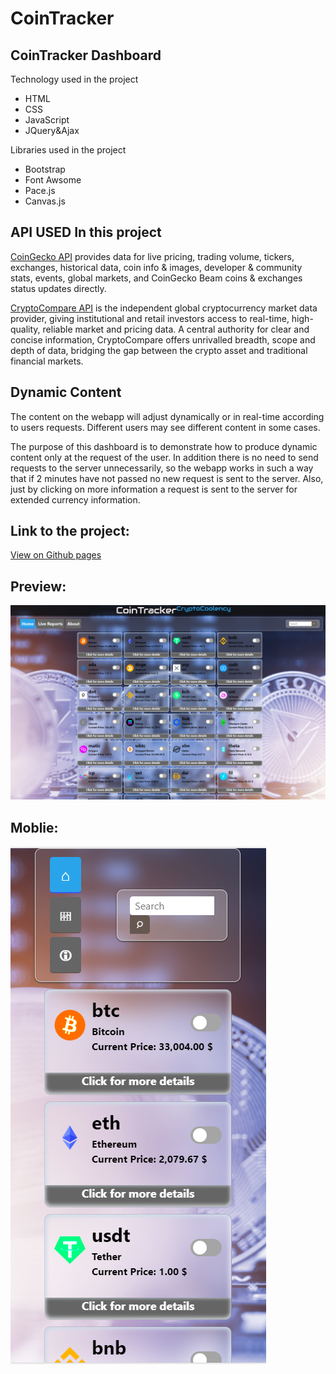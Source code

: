 # CoinTracker
## CoinTracker Dashboard 


Technology used in the project
- HTML
- CSS
- JavaScript
- JQuery&Ajax

Libraries used in the project
- Bootstrap
- Font Awsome
- Pace.js
- Canvas.js

## API USED In this project

[CoinGecko API] provides data for live pricing, trading volume, tickers, exchanges, historical data, coin info & images, developer & community stats, events, global markets, and CoinGecko Beam coins & exchanges status updates directly.

[CryptoCompare API] is the independent global cryptocurrency market data provider, giving institutional and retail investors access to real-time, high-quality, reliable market and pricing data. A central authority for clear and concise information, CryptoCompare offers unrivalled breadth, scope and depth of data, bridging the gap between the crypto asset and traditional financial markets.

## Dynamic Content
The content on the webapp will adjust dynamically or in real-time according to users requests. Different users may see different content in some cases.

The purpose of this dashboard is to demonstrate how to produce dynamic content only at the request of the user. In addition there is no need to send requests to the server unnecessarily, so the webapp works in such a way that if 2 minutes have not passed no new request is sent to the server. Also, just by clicking on more information a request is sent to the server for extended currency information.

## Link to the project:
 [View on Github pages]
 
 ## Preview:
 
  ![Preview](/imgs/Cointracker.png)


## Moblie:

    
   ![Mobile](/imgs/mobile.png)
 

[//]: # (These are reference links used in the body of this note and get stripped out when the markdown processor does its job. There is no need to format nicely because it shouldn't be seen. Thanks SO - http://stackoverflow.com/questions/4823468/store-comments-in-markdown-syntax)

   [CoinGecko API]: <https://www.coingecko.com/en>
   
   [CryptoCompare API]: <https://www.cryptocompare.com/>
   
   [View on Github pages]: <https://macetenth.github.io/CoinTracker/>
   
  

   
   
   
   
